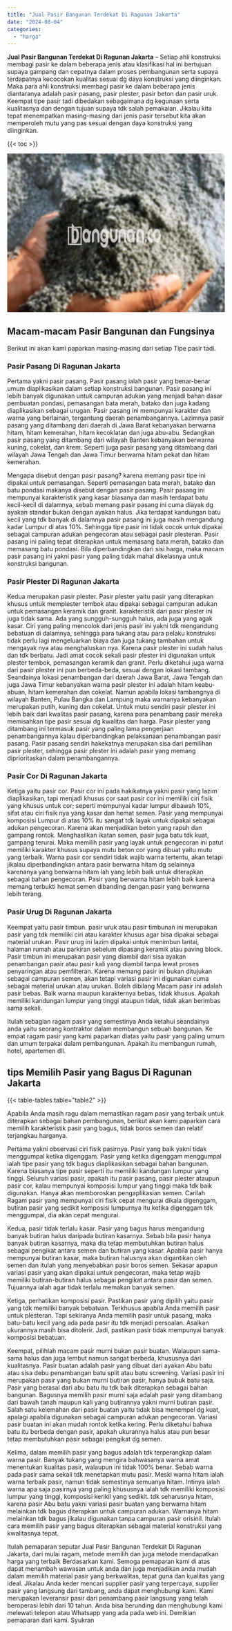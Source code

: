 ```yaml
---
title: "Jual Pasir Bangunan Terdekat Di Ragunan Jakarta"
date: "2024-08-04"
categories: 
  - "harga"
---
```


**Jual Pasir Bangunan Terdekat Di Ragunan Jakarta** – Setiap ahli konstruksi membagi pasir ke dalam beberapa jenis atau klasifikasi hal ini bertujuan supaya gampang dan cepatnya dalam proses pembangunan serta supaya terdapatnya kecocokan kualitas sesuai dg daya konstruksi yang diinginkan. Maka para ahli konstruksi membagi pasir ke dalam beberapa jenis diantaranya adalah pasir pasang, pasir plester, pasir beton dan pasir uruk. Keempat tipe pasir tadi dibedakan sebagaimana dg kegunaan serta kualitasnya dan dengan tujuan supaya tdk salah pemakaian. Jikalau kita tepat menempatkan masing-masing dari jenis pasir tersebut kita akan memperoleh mutu yang pas sesuai dengan daya konstruksi yang diinginkan.

{{< toc >}}

![Jual Pasir Bangunan Terdekat Di Ragunan Jakarta](/images/jual-pasir-bangunan-74.png)

## Macam-macam Pasir Bangunan dan Fungsinya

Berikut ini akan kami paparkan masing-masing dari setiap Tipe pasir tadi.

### Pasir Pasang Di Ragunan Jakarta

Pertama yakni pasir pasang. Pasir pasang ialah pasir yang benar-benar umum diaplikasikan dalam setiap konstruksi bangunan. Pasir pasang ini lebih banyak digunakan untuk campuran adukan yang menjadi bahan dasar pembuatan pondasi, pemasangan bata merah, batako dan juga kadang diaplikasikan sebagai urugan. Pasir pasang ini mempunyai karakter dan warna yang berlainan, tergantung daerah penambangannya. Lazimnya pasir pasang yang ditambang dari daerah di Jawa Barat kebanyakan berwarna hitam, hitam kemerahan, hitam kecoklatan dan juga abu-abu. Sedangkan pasir pasang yang ditambang dari wilayah Banten kebanyakan berwarna kuning, cokelat, dan krem. Seperti juga pasir pasang yang ditambang dari wilayah Jawa Tengah dan Jawa Timur berwarna hitam pekat dan hitam kemerahan.

Mengapa disebut dengan pasir pasang? karena memang pasir tipe ini dipakai untuk pemasangan. Seperti pemasangan bata merah, batako dan batu pondasi makanya disebut dengan pasir pasang. Pasir pasang ini mempunyai karakteristik yang kasar biasanya dan masih terdapat batu kecil-kecil di dalamnya, sebab memang pasir pasang ini cuma diayak dg ayakan standar bukan dengan ayakan halus. Jika terdapat kandungan batu kecil yang tdk banyak di dalamnya pasir pasang ini juga masih mengandung kadar Lumpur di atas 10%. Sehingga tipe pasir ini tidak cocok untuk dipakai sebagai campuran adukan pengecoran atau sebagai pasir plesteran. Pasir pasang ini paling tepat diterapkan untuk memasang bata merah, batako dan memasang batu pondasi. Bila diperbandingkan dari sisi harga, maka macam pasir pasang ini yakni pasir yang paling tidak mahal dikelasnya untuk konstruksi bangunan.

### Pasir Plester Di Ragunan Jakarta

Kedua merupakan pasir plester. Pasir plester yaitu pasir yang diterapkan khusus untuk memplester tembok atau dipakai sebagai campuran adukan untuk pemasangan keramik dan granit. karakteristik dari pasir plester ini juga tidak sama. Ada yang sungguh-sungguh halus, ada juga yang agak kasar. Ciri yang paling mencolok dari jenis pasir ini yakni tdk mengandung bebatuan di dalamnya, sehingga para tukang atau para pelaku konstruksi tidak perlu lagi mengeluarkan biaya dan juga tukang tambahan untuk mengayak nya atau menghaluskan nya. Karena pasir plester ini sudah halus dan tdk berbatu. Jadi amat cocok sekali pasir plester ini digunakan untuk plester tembok, pemasangan keramik dan granit. Perlu diketahui juga warna dari pasir plester ini pun berbeda-beda, sesuai dengan lokasi tambang. Seandainya lokasi penambangan dari daerah Jawa Barat, Jawa Tengah dan juga Jawa Timur kebanyakan warna pasir plester ini adalah hitam keabu-abuan, hitam kemerahan dan cokelat. Namun apabila lokasi tambangnya di wilayah Banten, Pulau Bangka dan Lampung maka warnanya kebanyakan merupakan putih, kuning dan cokelat. Untuk mutu sendiri pasir plester ini lebih baik dari kwalitas pasir pasang, karena para penambang pasir mereka memisahkan tipe pasir sesuai dg kwalitas dan harga. Pasir plester yang ditambang ini termasuk pasir yang paling lama pengerjaan penambangannya kalau diperbandingkan pelaksanaan penambangan pasir pasang. Pasir pasang sendiri hakekatnya merupakan sisa dari pemilihan pasir plester, sehingga pasir plester ini adalah pasir yang memang diprioritaskan dalam penambangannya.

### Pasir Cor Di Ragunan Jakarta

Ketiga yaitu pasir cor. Pasir cor ini pada hakikatnya yakni pasir yang lazim diaplikasikan, tapi menjadi khusus cor saat pasir cor ini memiliki ciri fisik yang khusus untuk cor; seperti mempunyai kadar lumpur dibawah 10%, sifat atau ciri fisik nya yang kasar dan hemat semen. Pasir yang mempunyai komposisi Lumpur di atas 10% itu sangat tdk layak untuk dipakai sebagai adukan pengecoran. Karena akan menjadikan beton yang rapuh dan gampang rontok. Menghasilkan ikatan semen, pasir juga batu tdk kuat, gampang terurai. Maka memilih pasir yang layak untuk pengecoran ini patut memiliki karakter khusus supaya mutu beton cor yang dibuat yaitu mutu yang terbaik. Warna pasir cor sendiri tidak wajib warna tertentu, akan tetapi jikalau diperbandingkan antara pasir berwarna hitam dg selainnya karenanya yang berwarna hitam lah yang lebih baik untuk diterapkan sebagai bahan pengecoran. Pasir yang berwarna hitam lebih baik karena memang terbukti hemat semen dibanding dengan pasir yang berwarna lebih terang.

### Pasir Urug Di Ragunan Jakarta

Keempat yaitu pasir timbun. pasir uruk atau pasir timbunan ini merupakan pasir yang tdk memiliki ciri atau karakter khusus agar bisa dipakai sebagai material urukan. Pasir urug ini lazim dipakai untuk menimbun lantai, halaman rumah atau parkiran sebelum dipasang keramik atau paving block. Pasir timbun ini merupakan pasir yang diambil dari sisa ayakan penambangan pasir atau pasir kali yang diambil tanpa lewat proses penyaringan atau pemfilteran. Karena memang pasir ini bukan ditujukan sebagai campuran semen, akan tetapi variasi pasir ini digunakan cuma sebagai material urukan atau urukan. Boleh dibilang Macam pasir ini adalah pasir bebas. Baik warna maupun karakternya bebas, tidak khusus. Apakah memiliki kandungan lumpur yang tinggi ataupun tidak, tidak akan berimbas sama sekali.

Itulah sebagian ragam pasir yang semestinya Anda ketahui seandainya anda yaitu seorang kontraktor dalam membangun sebuah bangunan. Ke empat ragam pasir yang kami paparkan diatas yaitu pasir yang paling umum dan umum terpakai dalam pembangunan. Apakah itu membangun rumah, hotel, apartemen dll.

## tips Memilih Pasir yang Bagus Di Ragunan Jakarta

{{< table-tables table="table2" >}}

Apabila Anda masih ragu dalam memastikan ragam pasir yang terbaik untuk diterapkan sebagai bahan pembangunan, berikut akan kami paparkan cara memilih karakteristik pasir yang bagus, tidak boros semen dan relatif terjangkau harganya.

Pertama yakni observasi ciri fisik pasirnya. Pasir yang baik yakni tidak menggumpal ketika digenggam. Pasir yang ketika digenggam menggumpal ialah tipe pasir yang tdk bagus diaplikasikan sebagai bahan bangunan. Karena biasanya tipe pasir seperti itu memiliki kandungan lumpur yang tinggi. Seluruh variasi pasir, apakah itu pasir pasang, pasir plester ataupun pasir cor, kalau mempunyai komposisi lumpur yang tinggi maka tdk baik digunakan. Hanya akan memboroskan pengaplikasian semen. Carilah Ragam pasir yang mempunyai ciri fisik cepat mengurai dikala digenggam, butiran pasir yang sedikit komposisi lumpurnya itu ketika digenggam tdk menggumpal, dia akan cepat mengurai.

Kedua, pasir tidak terlalu kasar. Pasir yang bagus harus mengandung banyak butiran halus daripada butiran kasarnya. Sebab bila pasir hanya banyak butiran kasarnya, maka dia tetap membutuhkan butiran halus sebagai pengikat antara semen dan butiran yang kasar. Apabila pasir hanya mempunyai butiran kasar, maka butiran halusnya akan digantikan oleh semen dan itulah yang menyebabkan pasir boros semen. Sekasar apapun variasi pasir yang akan dipakai untuk pengecoran, maka tetap wajib memiliki butiran-butiran halus sebagai pengikat antara pasir dan semen. Tujuannya ialah agar tidak terlalu memakan banyak semen.

Ketiga, perhatikan komposisi pasir. Pastikan pasir yang dipilih yaitu pasir yang tdk memiliki banyak bebatuan. Terkhusus apabila Anda memilih pasir untuk plesteran. Tapi sekiranya Anda memilih pasir untuk pasang, maka batu-batu kecil yang ada pada pasir itu tdk menjadi persoalan. Asalkan ukurannya masih bisa ditolerir. Jadi, pastikan pasir tidak mempunyai banyak komposisi bebatuan.

Keempat, pilihlah macam pasir murni bukan pasir buatan. Walaupun sama-sama halus dan juga lembut namun sangat berbeda, khususnya dari kualitasnya. Pasir buatan adalah pasir yang dibuat dari ayakan Abu batu atau sisa debu penambangan batu split atau batu screening. Variasi pasir ini merupakan pasir yang bukan murni butiran pasir, hanya bubuk batu saja. Pasir yang berasal dari abu batu itu tdk baik diterapkan sebagai bahan bangunan. Bagusnya memilih pasir murni saja adalah pasir yang ditambang dari bawah tanah maupun kali yang butirannya yakni murni butiran pasir. Salah satu kelemahan dari pasir buatan yaitu tidak bisa menempel dg kuat, apalagi apabila digunakan sebagai campuran adukan pengecoran. Variasi pasir buatan ini akan mudah rontok ketika kering. Perlu diketahui bahwa batu itu berbeda dengan pasir, apakah ukurannya halus atau pun besar tetap membutuhkan pasir sebagai pengikat dg semen.

Kelima, dalam memilih pasir yang bagus adalah tdk terperangkap dalam warna pasir. Banyak tukang yang mengira bahwasanya warna amat menentukan kualitas pasir, walaupun ini tidak 100% benar. Sebab warna pada pasir sama sekali tdk menetapkan mutu pasir. Meski warna hitam ialah warna terbaik pasir, namun tidak semestinya semuanya hitam. Intinya ialah warna apa saja pasirnya yang paling khususnya ialah tdk memiliki komposisi lumpur yang tinggi, komposisi kerikil yang sedikit. tdk seharusnya hitam, karena pasir Abu batu yakni variasi pasir buatan yang berwarna hitam melainkan tdk bagus diterapkan untuk campuran adukan. Warnanya hitam melainkan tdk bagus jikalau digunakan tanpa campuran pasir orisinil. Itulah cara memilih pasir yang bagus diterapkan sebagai material konstruksi yang kwalitasnya tepat.

Itulah pemaparan seputar Jual Pasir Bangunan Terdekat Di Ragunan Jakarta, dari mulai ragam, metode memilih dan juga metode mendapatkan harga yang terbaik Berdasarkan kami. Semoga pemaparan kami di atas dapat menambah wawasan untuk anda dan juga menjadikan anda mudah dalam memilih material pasir yang berkwalitas, tepat guna dan kualitas yang ideal. Jikalau Anda keder mencari supplier pasir yang terpercaya, supplier pasir yang langsung dari tambang, anda dapat menghubungi kami. Kami merupakan leveransir pasir dari penambang pasir langsung yang telah beroperasi lebih dari 10 tahun. Anda bisa berunding dan menghubungi kami melewati telepon atau Whatsapp yang ada pada web ini. Demikian pemaparan dari kami. Syukran
